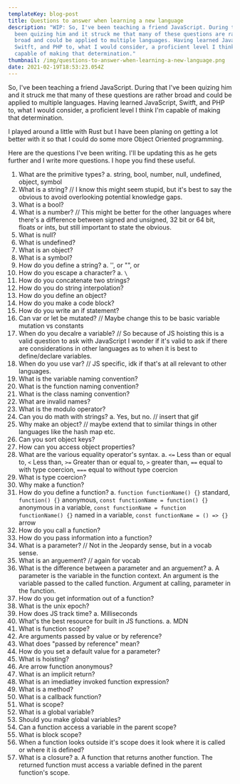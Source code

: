 ```yaml
---
templateKey: blog-post
title: Questions to answer when learning a new language
description: "WIP: So, I've been teaching a friend JavaScript. During that I've
  been quizing him and it struck me that many of these questions are rather
  broad and could be applied to multiple languages. Having learned JavaScript,
  Switft, and PHP to, what I would consider, a proficient level I think I'm
  capable of making that determination."
thumbnail: /img/questions-to-answer-when-learning-a-new-language.png
date: 2021-02-19T18:53:23.054Z
---
```

So, I've been teaching a friend JavaScript. During that I've been quizing him and it struck me that many of these questions are rather broad and could be applied to multiple languages. Having learned JavaScript, Switft, and PHP to, what I would consider, a proficient level I think I'm capable of making that determination.

I played around a little with Rust but I have been planing on getting a lot better with it so that I could do some more Object Oriented programming.

Here are the questions I've been writing. I'll be updating this as he gets further and I write more questions. I hope you find these useful.

1. What are the primitive types?
   a. string, bool, number, null, undefined, object, symbol
2. What is a string?
  // I know this might seem stupid, but it's best to say the obvious to avoid overlooking potential knowledge gaps.
3. What is a bool?
4. What is a number?
  // This might be better for the other languages where there's a difference between signed and unsigned, 32 bit or 64 bit, floats or ints, but still important to state the obvious.
5. What is null?
6. What is undefined?
7. What is an object?
8. What is a symbol?
9. How do you define a string?
   a. '', or "", or 
10. How do you escape a character?
   a. `\`
11. How do you concatenate two strings?
12. How do you do string interpolation?
13. How do you define an object?
14. How do you make a code block?
15. How do you write an if statement?
16. Can var or let be mutated? 
  // Maybe change this to be basic variable mutation vs constants
17. When do you decalre a variable? 
  // So because of JS hoisting this is a valid question to ask with JavaScript I wonder if it's valid to ask if there are considerations in other languages as to when it is best to define/declare variables.
18. When do you use var? 
  // JS specific, idk if that's at all relevant to other languages.
19. What is the variable naming convention?
20. What is the function naming convention?
21. What is the class naming convention?
22. What are invalid names?
23. What is the modulo operator?
24. Can you do math with strings?
  a. Yes, but no. // insert that gif
25. Why make an object? 
  // maybe extend that to similar things in other languages like the hash map etc.
26. Can you sort object keys?
27. How can you access object properties?
28. What are the various equality operator's syntax.
  a. `<=` Less than or equal to, `<` Less than, `>=` Greater than or equal to, `>` greater than, `==` equal to with type coercion, `===` equal to without type coercion
29. What is type coercion?
30. Why make a function?
31. How do you define a function?
  a. `function functionName() {}` standard, `function() {}` anonymous, `const functionName = function() {}` anonymous in a variable, `const functionName = function functionName() {}` named in a variable, `const functionName = () => {}` arrow
32. How do you call a function?
33. How do you pass information into a function?
34. What is a parameter?
  // Not in the Jeopardy sense, but in a vocab sense.
35. What is an arguement?
  // again for vocab
36. What is the difference between a parameter and an arguement?
  a. A parameter is the variable in the function context. An argument is the variable passed to the called function. Argument at calling, parameter in the function.
37. How do you get information out of a function?
38. What is the unix epoch?
39. How does JS track time?
  a. Milliseconds
40. What's the best resource for built in JS functions.
  a. MDN
41. What is function scope?
42. Are arguments passed by value or by reference?
43. What does "passed by reference" mean?
44. How do you set a default value for a parameter?
45. What is hoisting?
46. Are arrow function anonymous?
47. What is an implicit return?
48. What is an imediatley invoked function expression?
49. What is a method?
50. What is a callback function?
51. What is scope?
52. What is a global variable?
53. Should you make global variables?
54. Can a function access a variable in the parent scope?
55. What is block scope?
56. When a function looks outside it's scope does it look where it is called or where it is defined?
57. What is a closure?
  a. A function that returns another function. The returned function must access a variable defined in the parent function's scope.
